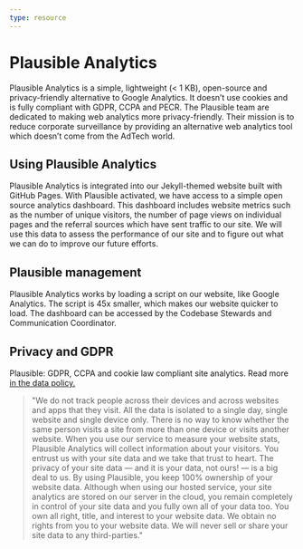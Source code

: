 ```yaml
---
type: resource
---
```


# Plausible Analytics

Plausible Analytics is a simple, lightweight (< 1 KB), open-source and privacy-friendly alternative to Google Analytics. It doesn’t use cookies and is fully compliant with GDPR, CCPA and PECR. The Plausible team are dedicated to making web analytics more privacy-friendly. Their mission is to reduce corporate surveillance by providing an alternative web analytics tool which doesn’t come from the AdTech world. 

## Using Plausible Analytics

Plausible Analytics is integrated into our Jekyll-themed website built with GitHub Pages. With Plausible activated, we have access to a simple open source analytics dashboard. This dashboard includes website metrics such as the number of unique visitors, the number of page views on individual pages and the referral sources which have sent traffic to our site. We will use this data to assess the performance of our site and to figure out what we can do to improve our future efforts.

## Plausible management

Plausible Analytics works by loading a script on our website, like Google Analytics. The script is 45x smaller, which makes our website quicker to load. The dashboard can be accessed by the Codebase Stewards and Communication Coordinator.

## Privacy and GDPR

Plausible: GDPR, CCPA and cookie law compliant site analytics. Read more [in the data policy.](https://plausible.io/data-policy)

> "We do not track people across their devices and across websites and apps that they visit. All the data is isolated to a single day, single website and single device only. There is no way to know whether the same person visits a site from more than one device or visits another website. When you use our service to measure your website stats, Plausible Analytics will collect information about your visitors. You entrust us with your site data and we take that trust to heart. The privacy of your site data — and it is your data, not ours! — is a big deal to us. By using Plausible, you keep 100% ownership of your website data. Although when using our hosted service, your site analytics are stored on our server in the cloud, you remain completely in control of your site data and you fully own all of your data too. You own all right, title, and interest to your website data. We obtain no rights from you to your website data. We will never sell or share your site data to any third-parties."
